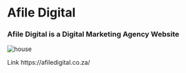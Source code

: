 # Afile Digital

### Afile Digital is a Digital Marketing Agency Website


![house](https://user-images.githubusercontent.com/70260072/200840111-bfc073c1-9372-4f7c-8dc1-0d516bea0c12.png)
<div>
Link https://afiledigital.co.za/
</div> 




